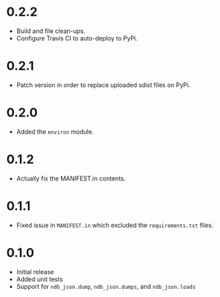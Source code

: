 0.2.2
=====
- Build and file clean-ups.
- Configure Travis CI to auto-deploy to PyPi.


0.2.1
=====
- Patch version in order to replace uploaded sdist files on PyPi.


0.2.0
====
- Added the `environ` module.


0.1.2
=====
- Actually fix the MANIFEST.in contents.


0.1.1
=====
- Fixed issue in `MANIFEST.in` which excluded the `requirements.txt` files.


0.1.0
=====
- Initial release
- Added unit tests
- Support for `ndb_json.dump`, `ndb_json.dumps`, and `ndb_json.loads`
